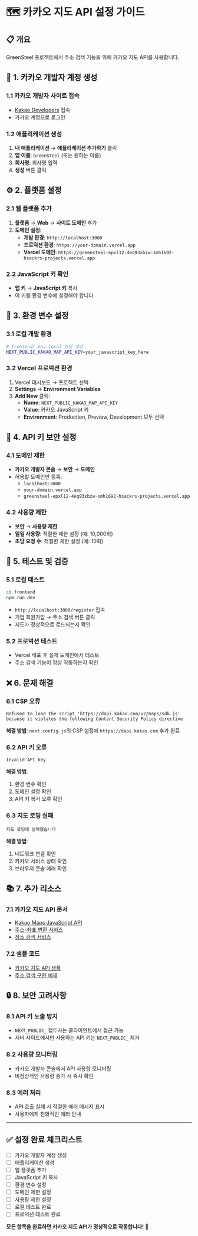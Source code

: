 # 🗺️ 카카오 지도 API 설정 가이드

## 📋 **개요**
GreenSteel 프로젝트에서 주소 검색 기능을 위해 카카오 지도 API를 사용합니다.

## 🔑 **1. 카카오 개발자 계정 생성**

### **1.1 카카오 개발자 사이트 접속**
- [Kakao Developers](https://developers.kakao.com/) 접속
- 카카오 계정으로 로그인

### **1.2 애플리케이션 생성**
1. **내 애플리케이션** → **애플리케이션 추가하기** 클릭
2. **앱 이름**: `GreenSteel` (또는 원하는 이름)
3. **회사명**: 회사명 입력
4. **생성** 버튼 클릭

## ⚙️ **2. 플랫폼 설정**

### **2.1 웹 플랫폼 추가**
1. **플랫폼** → **Web** → **사이트 도메인** 추가
2. **도메인 설정**:
   - **개발 환경**: `http://localhost:3000`
   - **프로덕션 환경**: `https://your-domain.vercel.app`
   - **Vercel 도메인**: `https://greensteel-epxl12-4eq93xbzw-smh1692-hsackrs-projects.vercel.app`

### **2.2 JavaScript 키 확인**
- **앱 키** → **JavaScript 키** 복사
- 이 키를 환경 변수에 설정해야 합니다

## 🔧 **3. 환경 변수 설정**

### **3.1 로컬 개발 환경**
```bash
# frontend/.env.local 파일 생성
NEXT_PUBLIC_KAKAO_MAP_API_KEY=your_javascript_key_here
```

### **3.2 Vercel 프로덕션 환경**
1. Vercel 대시보드 → 프로젝트 선택
2. **Settings** → **Environment Variables**
3. **Add New** 클릭:
   - **Name**: `NEXT_PUBLIC_KAKAO_MAP_API_KEY`
   - **Value**: 카카오 JavaScript 키
   - **Environment**: Production, Preview, Development 모두 선택

## 🚀 **4. API 키 보안 설정**

### **4.1 도메인 제한**
- **카카오 개발자 콘솔** → **보안** → **도메인**
- 허용할 도메인만 등록:
  - `localhost:3000`
  - `your-domain.vercel.app`
  - `greensteel-epxl12-4eq93xbzw-smh1692-hsackrs-projects.vercel.app`

### **4.2 사용량 제한**
- **보안** → **사용량 제한**
- **일일 사용량**: 적절한 제한 설정 (예: 10,000회)
- **초당 요청 수**: 적절한 제한 설정 (예: 10회)

## 🧪 **5. 테스트 및 검증**

### **5.1 로컬 테스트**
```bash
cd frontend
npm run dev
```
- `http://localhost:3000/register` 접속
- 기업 회원가입 → 주소 검색 버튼 클릭
- 지도가 정상적으로 로드되는지 확인

### **5.2 프로덕션 테스트**
- Vercel 배포 후 실제 도메인에서 테스트
- 주소 검색 기능이 정상 작동하는지 확인

## ❌ **6. 문제 해결**

### **6.1 CSP 오류**
```
Refused to load the script 'https://dapi.kakao.com/v2/maps/sdk.js' because it violates the following Content Security Policy directive
```
**해결 방법**: `next.config.js`의 CSP 설정에 `https://dapi.kakao.com` 추가 완료

### **6.2 API 키 오류**
```
Invalid API key
```
**해결 방법**:
1. 환경 변수 확인
2. 도메인 설정 확인
3. API 키 복사 오류 확인

### **6.3 지도 로딩 실패**
```
지도 로딩에 실패했습니다
```
**해결 방법**:
1. 네트워크 연결 확인
2. 카카오 서비스 상태 확인
3. 브라우저 콘솔 에러 확인

## 📚 **7. 추가 리소스**

### **7.1 카카오 지도 API 문서**
- [Kakao Maps JavaScript API](https://apis.map.kakao.com/web/)
- [주소-좌표 변환 서비스](https://apis.map.kakao.com/web/sample/coord2addr/)
- [장소 검색 서비스](https://apis.map.kakao.com/web/sample/search/)

### **7.2 샘플 코드**
- [카카오 지도 API 샘플](https://apis.map.kakao.com/web/sample/)
- [주소 검색 구현 예제](https://apis.map.kakao.com/web/sample/addr2coord/)

## 🔒 **8. 보안 고려사항**

### **8.1 API 키 노출 방지**
- `NEXT_PUBLIC_` 접두사는 클라이언트에서 접근 가능
- 서버 사이드에서만 사용하는 API 키는 `NEXT_PUBLIC_` 제거

### **8.2 사용량 모니터링**
- 카카오 개발자 콘솔에서 API 사용량 모니터링
- 비정상적인 사용량 증가 시 즉시 확인

### **8.3 에러 처리**
- API 호출 실패 시 적절한 에러 메시지 표시
- 사용자에게 친화적인 에러 안내

---

## ✅ **설정 완료 체크리스트**

- [ ] 카카오 개발자 계정 생성
- [ ] 애플리케이션 생성
- [ ] 웹 플랫폼 추가
- [ ] JavaScript 키 복사
- [ ] 환경 변수 설정
- [ ] 도메인 제한 설정
- [ ] 사용량 제한 설정
- [ ] 로컬 테스트 완료
- [ ] 프로덕션 테스트 완료

**모든 항목을 완료하면 카카오 지도 API가 정상적으로 작동합니다!** 🎉
